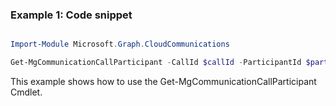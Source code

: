 ### Example 1: Code snippet

```powershell

Import-Module Microsoft.Graph.CloudCommunications

Get-MgCommunicationCallParticipant -CallId $callId -ParticipantId $participantId

```
This example shows how to use the Get-MgCommunicationCallParticipant Cmdlet.

